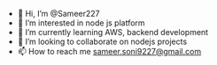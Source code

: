 - 👋 Hi, I’m @Sameer227
- 👀 I’m interested in node js platform
- 🌱 I’m currently learning AWS, backend development
- 💞️ I’m looking to collaborate on nodejs projects
- 📫 How to reach me sameer.soni9227@gmail.com

<!---
Sameer227/Sameer227 is a ✨ special ✨ repository because its `README.md` (this file) appears on your GitHub profile.
You can click the Preview link to take a look at your changes.
--->
